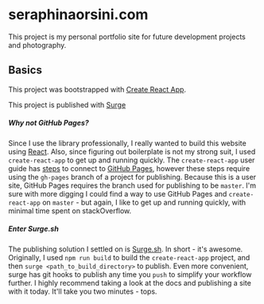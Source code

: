 # seraphinaorsini.com

This project is my personal portfolio site for future development projects and photography. 

## Basics

This project was bootstrapped with [Create React App](https://github.com/facebookincubator/create-react-app).

This project is published with [Surge](https://surge.sh/)

##### Why not GitHub Pages?

Since I use the library professionally, I really wanted to build this website using [React](https://facebook.github.io/react/).
Also, since figuring out boilerplate is not my strong suit, I used `create-react-app` to get up and running quickly.
The `create-react-app` user guide has [steps](https://github.com/facebookincubator/create-react-app/blob/master/packages/react-scripts/template/README.md#github-pages) to connect to [GitHub Pages](https://pages.github.com/), however these steps require using the `gh-pages` branch of a project for publishing. Because this is a user site,
GitHub Pages requires the branch used for publishing to be `master`. I'm sure with more digging I could find a way to use
GitHub Pages and `create-react-app` on `master` - but again, I like to get up and running quickly, with minimal time spent on stackOverflow.

##### Enter Surge.sh

The publishing solution I settled on is [Surge.sh](https://surge.sh/). In short - it's awesome. Originally, I used `npm run build` to build the
`create-react-app` project, and then `surge <path_to_build_directory>` to publish. Even more convenient, surge has git hooks to publish any time
you `push` to simplify your workflow further. I highly recommend taking a look at the docs and publishing a site with it today. It'll take you two minutes - tops.
